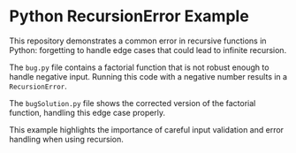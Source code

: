 # Python RecursionError Example

This repository demonstrates a common error in recursive functions in Python: forgetting to handle edge cases that could lead to infinite recursion.

The `bug.py` file contains a factorial function that is not robust enough to handle negative input. Running this code with a negative number results in a `RecursionError`.

The `bugSolution.py` file shows the corrected version of the factorial function, handling this edge case properly.

This example highlights the importance of careful input validation and error handling when using recursion.